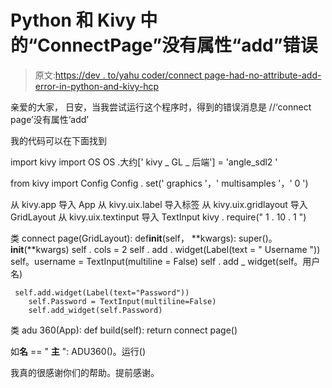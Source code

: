 # Python 和 Kivy 中的“ConnectPage”没有属性“add”错误

> 原文:[https://dev . to/yahu coder/connect page-had-no-attribute-add-error-in-python-and-kivy-hcp](https://dev.to/yahucoder/connectpage-had-no-attribute-add-error-in-python-and-kivy-hcp)

亲爱的大家，
日安，当我尝试运行这个程序时，得到的错误消息是
//‘connect page’没有属性‘add’

我的代码可以在下面找到

import kivy
import OS
OS .大约[' kivy _ GL _ 后端'] = 'angle_sdl2 '

from kivy import Config
Config . set(' graphics '，' multisamples '，' 0 ')

从 kivy.app 导入 App
从 kivy.uix.label 导入标签
从 kivy.uix.gridlayout 导入 GridLayout
从 kivy.uix.textinput 导入 TextInput
kivy . require(" 1 . 10 . 1 ")

类 connect page(GridLayout):
def**init**(self， **kwargs):
super()。**init**(**kwargs)
self . cols = 2
self . add . widget(Label(text = " Username "))
self。username = TextInput(multiline = False)
self . add _ widget(self。用户名)

```
 self.add.widget(Label(text="Password"))
    self.Password = TextInput(multiline=False)
    self.add_widget(self.Password) 
```

类 adu 360(App):
def build(self):
return connect page()

如**名** == " **主** ":
ADU360()。运行()

我真的很感谢你们的帮助。提前感谢。